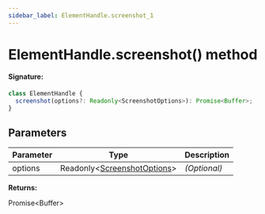 ```yaml
---
sidebar_label: ElementHandle.screenshot_1
---
```


# ElementHandle.screenshot() method

#### Signature:

```typescript
class ElementHandle {
  screenshot(options?: Readonly<ScreenshotOptions>): Promise<Buffer>;
}
```

## Parameters

| Parameter | Type                                                                  | Description  |
| --------- | --------------------------------------------------------------------- | ------------ |
| options   | Readonly&lt;[ScreenshotOptions](./puppeteer.screenshotoptions.md)&gt; | _(Optional)_ |

**Returns:**

Promise&lt;Buffer&gt;
